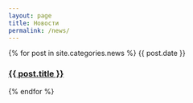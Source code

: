 ```yaml
---
layout: page
title: Новости
permalink: /news/
---
```



{% for post in site.categories.news %}
<span class="post-meta">{{ post.date }}</span>
        <h3>
          <a class="post-link" href="/blog{{ post.url }}">
            {{ post.title }}
          </a>
        </h3></span>
{% endfor %}
